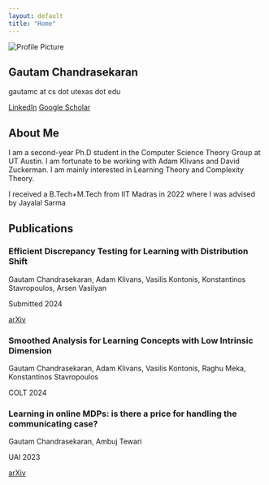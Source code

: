 ```yaml
---
layout: default
title: "Home"
---
```


<section id="home">
  <div class="container home-container">
    <div class="left">
      <img src="{{ '/assets/website_pic.HEIC' | relative_url }}" alt="Profile Picture">
      <h1>Gautam Chandrasekaran</h1>
      <p>gautamc at cs dot utexas dot edu</p>
      <div class="buttons">
        <a href="https://www.linkedin.com/in/gautam-chandrasekaran-5139a1188/" target="_blank">LinkedIn</a>
        <a href="https://scholar.google.com/citations?user=-CNU0tAAAAAJ&hl=en" target="_blank">Google Scholar</a>
      </div>
    </div>
    <div class="right">
      <h2>About Me</h2>
      <p>I am a second-year Ph.D student in the Computer Science Theory Group at UT Austin. I am fortunate to be working with Adam Klivans and David Zuckerman. I am mainly interested in Learning Theory and Complexity Theory. </p>
      <p> I received a B.Tech+M.Tech from IIT Madras in 2022 where I was advised by Jayalal Sarma</p>
    </div>
  </div>
</section>

<section id="publications">
  <div class="container publications-container">
    <h2>Publications</h2>
    <!-- TDS LEARNING!-->
    <div class="publication-card">
      <h3>Efficient Discrepancy Testing for Learning with Distribution Shift</h3>
      <p>Gautam Chandrasekaran, Adam Klivans, Vasilis Kontonis, Konstantinos Stavropoulos, Arsen Vasilyan</p>
      <p>Submitted 2024</p>
      <a href="https://arxiv.org/abs/2406.09373" target="_blank">arXiv</a>
    </div>
    <!-- SMOOTH OPT -->
    <div class="publication-card">
      <h3>Smoothed Analysis for Learning Concepts with Low Intrinsic Dimension</h3>
      <p>Gautam Chandrasekaran, Adam Klivans, Vasilis Kontonis, Raghu Meka, Konstantinos Stavropoulos</p>
      <p>COLT 2024</p>
      <!--<a href="link-to-conference-paper" target="_blank">Read More</a>-->  
    </div>
    <!-- ONLINE MDP!-->
    <div class="publication-card">
      <h3>Learning in online MDPs: is there a price for handling the communicating case?</h3>
      <p>Gautam Chandrasekaran, Ambuj Tewari</p>
      <p>UAI 2023</p>
      <a href="https://arxiv.org/abs/2111.02024" target="_blank">arXiv</a>  
    </div>
  </div>
</section>
